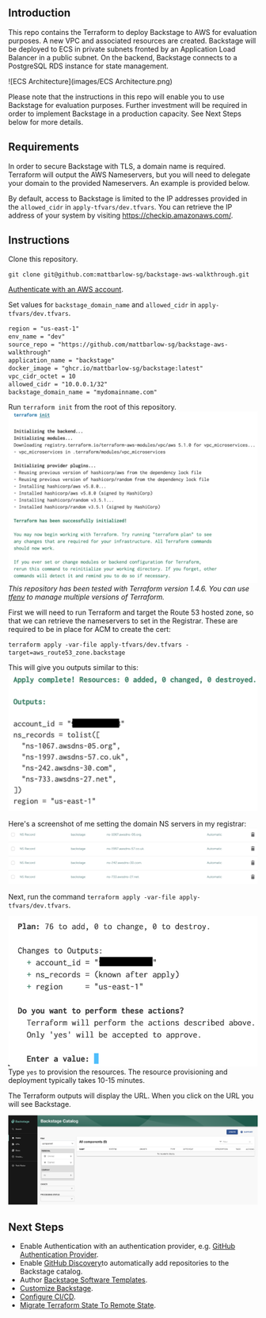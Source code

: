 ## Introduction
This repo contains the Terraform to deploy Backstage to AWS for evaluation purposes. A new VPC and associated resources are created. Backstage will be deployed to ECS in private subnets fronted by an Application Load Balancer in a public subnet. On the backend, Backstage connects to a PostgreSQL RDS instance for state management.

![ECS Architecture](images/ECS Architecture.png)

Please note that the instructions in this repo will enable you to use Backstage for evaluation purposes. Further investment will be required in order to implement Backstage in a production capacity. See Next Steps below for more details.

## Requirements
In order to secure Backstage with TLS, a domain name is required. Terraform will output the AWS Nameservers, but you will need to delegate your domain to the provided Nameservers. An example is provided below.

By default, access to Backstage is limited to the IP addresses provided in the `allowed_cidr` in `apply-tfvars/dev.tfvars`. You can retrieve the IP address of your system by visiting https://checkip.amazonaws.com/.

## Instructions
Clone this repository.
```
git clone git@github.com:mattbarlow-sg/backstage-aws-walkthrough.git
```
[Authenticate with an AWS account](https://docs.aws.amazon.com/cli/latest/userguide/cli-chap-configure.html).

Set values for `backstage_domain_name` and `allowed_cidr` in `apply-tfvars/dev.tfvars`.

```hcl
region = "us-east-1"
env_name = "dev"
source_repo = "https://github.com/mattbarlow-sg/backstage-aws-walkthrough"
application_name = "backstage"
docker_image = "ghcr.io/mattbarlow-sg/backstage:latest"
vpc_cidr_octet = 10
allowed_cidr = "10.0.0.1/32"
backstage_domain_name = "mydomainname.com"
```

Run `terraform init` from the root of this repository.
![TF Init](images/tfinit.png)
*This repository has been tested with Terraform version 1.4.6. You can use [tfenv](https://github.com/tfutils/tfenv) to manage multiple versions of Terraform.*

First we will need to run Terraform and target the Route 53 hosted zone, so that we can retrieve the nameservers to set in the Registrar. These are required to be in place for ACM to create the cert:

```
terraform apply -var-file apply-tfvars/dev.tfvars -target=aws_route53_zone.backstage
```

This will give you outputs similar to this:
![Targeted Apply](images/target.png)

Here's a screenshot of me setting the domain NS servers in my registrar:
![Registrar](images/registrar.png)

Next, run the command `terraform apply -var-file apply-tfvars/dev.tfvars`.

![Terraform Apply](images/apply.png)
Type `yes` to provision the resources. The resource provisioning and deployment typically takes 10-15 minutes.

The Terraform outputs will display the URL. When you click on the URL you will see Backstage.

![Backstage](images/backstage.png)

## Next Steps
- Enable Authentication with an authentication provider, e.g. [GitHub Authentication Provider](https://backstage.io/docs/auth/github/provider/).
- Enable [GitHub Discovery](https://backstage.io/docs/integrations/github/discovery/)to automatically add repositories to the Backstage catalog.
- Author [Backstage Software Templates](https://backstage.io/docs/features/software-templates/).
- [Customize Backstage](https://backstage.io/docs/getting-started/app-custom-theme/).
- [Configure CI/CD](https://docs.aws.amazon.com/codepipeline/latest/userguide/tutorials-ecs-ecr-codedeploy.html).
- [Migrate Terraform State To Remote State](https://developer.hashicorp.com/terraform/language/settings/backends/s3).
